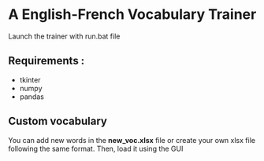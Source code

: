 # A English-French Vocabulary Trainer


Launch the trainer with run.bat file

## Requirements : 
- tkinter
- numpy
- pandas

## Custom vocabulary
You can add new words in the **new_voc.xlsx** file or create your own xlsx file following the same format.
Then, load it using the GUI
